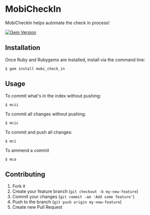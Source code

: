 # MobiCheckIn

MobiCheckIn helps automate the check in process!

[![Gem Version](https://badge.fury.io/rb/mobi_check_in.png)](http://badge.fury.io/rb/mobi_check_in)

## Installation

Once Ruby and Rubygems are installed, install via the command line:

    $ gem install mobi_check_in

## Usage

To commit what's in the index without pushing:

    $ mcii

To commit all changes without pushing:

    $ mcic

To commit and push all changes:

    $ mci

To ammend a commit

    $ mca

## Contributing

1. Fork it
2. Create your feature branch (`git checkout -b my-new-feature`)
3. Commit your changes (`git commit -am 'Add some feature'`)
4. Push to the branch (`git push origin my-new-feature`)
5. Create new Pull Request
